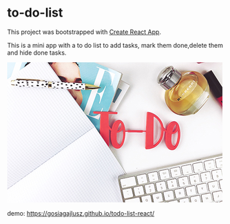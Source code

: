 
# to-do-list

This project was bootstrapped with [Create React App](https://github.com/facebook/create-react-app).


This is a mini app with a to do list to add tasks, mark them done,delete them and hide done tasks. 

![to do list](https://raw.githubusercontent.com/gosiagajlusz/to-do-list/af4d74b494fef21bbafba1ed62c550e14f79646e/obrazki/to%20do%20mini.jpg)


demo:
https://gosiagajlusz.github.io/todo-list-react/
